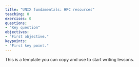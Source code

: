 ```yaml
---
title: "UNIX fundamentals: HPC resources"
teaching: 0
exercises: 0
questions:
- "Key question"
objectives:
- "First objective."
keypoints:
- "First key point."
---
```


This is a template you can copy and use to start writing lessons.
